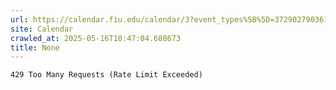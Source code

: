```yaml
---
url: https://calendar.fiu.edu/calendar/3?event_types%5B%5D=37290279036119
site: Calendar
crawled_at: 2025-05-16T10:47:04.688673
title: None
---
```


```
429 Too Many Requests (Rate Limit Exceeded)

```

